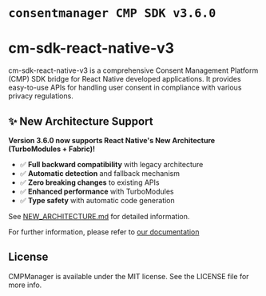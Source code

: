# ``consentmanager CMP SDK v3.6.0``

# cm-sdk-react-native-v3

cm-sdk-react-native-v3 is a comprehensive Consent Management Platform (CMP) SDK bridge for React Native developed applications. It provides easy-to-use APIs for handling user consent in compliance with various privacy regulations.

## ✨ New Architecture Support

**Version 3.6.0 now supports React Native's New Architecture (TurboModules + Fabric)!**

- ✅ **Full backward compatibility** with legacy architecture
- ✅ **Automatic detection** and fallback mechanism
- ✅ **Zero breaking changes** to existing APIs
- ✅ **Enhanced performance** with TurboModules
- ✅ **Type safety** with automatic code generation

See [NEW_ARCHITECTURE.md](./NEW_ARCHITECTURE.md) for detailed information.

For further information, please refer to [our documentation](https://help.consentmanager.net/books/cmp/chapter/integration-into-your-app---v3)
## License

CMPManager is available under the MIT license. See the LICENSE file for more info.
